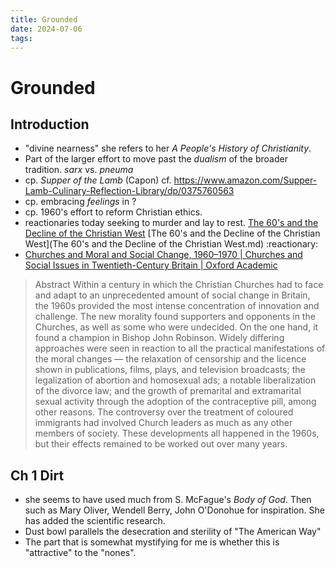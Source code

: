 ```yaml
---
title: Grounded
date: 2024-07-06
tags: 
---
```

# Grounded
## Introduction
- "divine nearness" she refers to her *A People's History of Christianity*.
- Part of the larger effort to move past the *dualism* of the broader tradition. *sarx* vs. *pneuma* 
- cp. *Supper of the Lamb* (Capon) cf. https://www.amazon.com/Supper-Lamb-Culinary-Reflection-Library/dp/0375760563
- cp. embracing *feelings* in ? 
- cp. 1960's effort to reform Christian ethics. 
- reactionaries today seeking to murder and lay to rest. [The 60's and the Decline of the Christian West](https://chalcedon.edu/resources/articles/the-60s-and-the-decline-of-the-christian-west "The 60's and the Decline of the Christian West") [The 60's and the Decline of the Christian West](The 60's and the Decline of the Christian West.md) :reactionary:
- [Churches and Moral and Social Change, 1960–1970 | Churches and Social Issues in Twentieth-Century Britain | Oxford Academic](https://academic.oup.com/book/25398/chapter-abstract/192519351?redirectedFrom=fulltext "Churches and Moral and Social Change, 1960–1970 | Churches and Social Issues in Twentieth-Century Britain | Oxford Academic")
> Abstract
Within a century in which the Christian Churches had to face and adapt to an unprecedented amount of social change in Britain, the 1960s provided the most intense concentration of innovation and challenge. The new morality found supporters and opponents in the Churches, as well as some who were undecided. On the one hand, it found a champion in Bishop John Robinson. Widely differing approaches were seen in reaction to all the practical manifestations of the moral changes — the relaxation of censorship and the licence shown in publications, films, plays, and television broadcasts; the legalization of abortion and homosexual ads; a notable liberalization of the divorce law; and the growth of premarital and extramarital sexual activity through the adoption of the contraceptive pill, among other reasons. The controversy over the treatment of coloured immigrants had involved Church leaders as much as any other members of society. These developments all happened in the 1960s, but their effects remained to be worked out over many years.



## Ch 1 Dirt
- she seems to have used much from S. McFague's *Body of God*. Then such as Mary Oliver, Wendell Berry, John O'Donohue for inspiration. She has added the scientific research.
- Dust bowl parallels the desecration and sterility of "The American Way"
- The part that is somewhat mystifying for me is whether this is "attractive" to the "nones".
